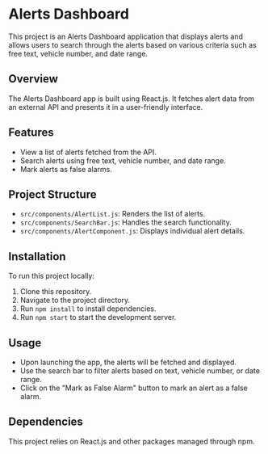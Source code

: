 # Alerts Dashboard

This project is an Alerts Dashboard application that displays alerts and allows users to search through the alerts based on various criteria such as free text, vehicle number, and date range.

## Overview

The Alerts Dashboard app is built using React.js. It fetches alert data from an external API and presents it in a user-friendly interface.

## Features

- View a list of alerts fetched from the API.
- Search alerts using free text, vehicle number, and date range.
- Mark alerts as false alarms.

## Project Structure

- `src/components/AlertList.js`: Renders the list of alerts.
- `src/components/SearchBar.js`: Handles the search functionality.
- `src/components/AlertComponent.js`: Displays individual alert details.

## Installation

To run this project locally:

1. Clone this repository.
2. Navigate to the project directory.
3. Run `npm install` to install dependencies.
4. Run `npm start` to start the development server.

## Usage

- Upon launching the app, the alerts will be fetched and displayed.
- Use the search bar to filter alerts based on text, vehicle number, or date range.
- Click on the "Mark as False Alarm" button to mark an alert as a false alarm.

## Dependencies

This project relies on React.js and other packages managed through npm.
